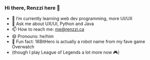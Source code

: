 ### Hi there, Renzzi here 👋

- 🌱 I’m currently learning web dev programming, more UI/UX
- 💬 Ask me about UX/UI, Python and Java
- 📫 How to reach me: me@renzzi.ca
- 😄 Pronouns: he/him
- 👾 Fun fact: 16BitHero is actually a robot name from my fave game Overwatch
-    (though I play League of Legends a lot more now 🎮)
<!--
**16bithero/16bithero** is a ✨ _special_ ✨ repository because its `README.md` (this file) appears on your GitHub profile.

Here are some ideas to get you started:

- 🔭 I’m currently working on ...
- 🌱 I’m currently learning ...
- 👯 I’m looking to collaborate on ...
- 🤔 I’m looking for help with ...
- 💬 Ask me about ...
- 📫 How to reach me: ...
- 😄 Pronouns: ...
- ⚡ Fun fact: ...
-->
